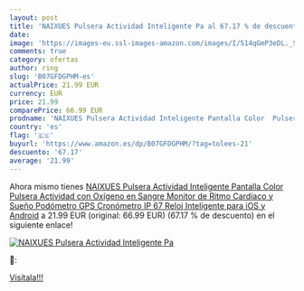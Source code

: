 ```yaml
---
layout: post
title: 'NAIXUES Pulsera Actividad Inteligente Pa al 67.17 % de descuento'
date: 
image: 'https://images-eu.ssl-images-amazon.com/images/I/514qGmP3eDL._SL200_.jpg'
comments: true
category: ofertas
author: ring
slug: 'B07GFDGPHM-es'
actualPrice: 21.99 EUR
currency: EUR
price: 21.99
comparePrice: 66.99 EUR
prodname: 'NAIXUES Pulsera Actividad Inteligente Pantalla Color  Pulsera Actividad con Oxígeno en Sangre  Monitor de Ritmo Cardíaco y Sueño  Podómetro GPS  Cronómetro  IP 67 Reloj Inteligente para iOS y Android'
country: 'es'
flag: '🇪🇸'
buyurl: 'https://www.amazon.es/dp/B07GFDGPHM/?tag=tolees-21'
descuento: '67.17'
average: '21.99'
---
```


Ahora mismo tienes [NAIXUES Pulsera Actividad Inteligente Pantalla Color  Pulsera Actividad con Oxígeno en Sangre  Monitor de Ritmo Cardíaco y Sueño  Podómetro GPS  Cronómetro  IP 67 Reloj Inteligente para iOS y Android](https://www.amazon.es/dp/B07GFDGPHM/?tag=tolees-21) a 21.99 EUR (original: 66.99 EUR) (67.17 %  de descuento) en el siguiente enlace!

[![NAIXUES Pulsera Actividad Inteligente Pa](https://images-eu.ssl-images-amazon.com/images/I/514qGmP3eDL._SL200_.jpg)](https://www.amazon.es/dp/B07GFDGPHM/?tag=tolees-21)

🔎:


[Visítala!!!](https://www.amazon.es/dp/B07GFDGPHM/?tag=tolees-21)
